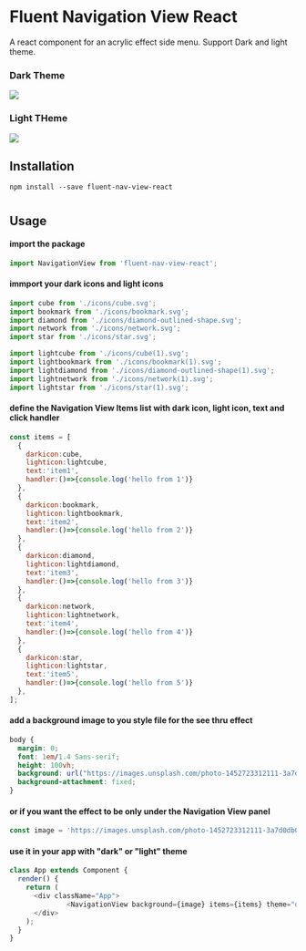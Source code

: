 # Fluent Navigation View React
A react component for an acrylic effect side menu. Support Dark and light theme.
### Dark Theme
![](https://github.com/nerocui/screenshots/blob/master/NPM%20Package/dark.gif?raw=true)
### Light THeme
![](https://github.com/nerocui/screenshots/blob/master/NPM%20Package/light.gif?raw=true)

## Installation
```
npm install --save fluent-nav-view-react
```
# 
## Usage
#### import the package
~~~javascript
import NavigationView from 'fluent-nav-view-react';
~~~
#### immport your dark icons and light icons
~~~javascript
import cube from './icons/cube.svg';
import bookmark from './icons/bookmark.svg';
import diamond from './icons/diamond-outlined-shape.svg';
import network from './icons/network.svg';
import star from './icons/star.svg';

import lightcube from './icons/cube(1).svg';
import lightbookmark from './icons/bookmark(1).svg';
import lightdiamond from './icons/diamond-outlined-shape(1).svg';
import lightnetwork from './icons/network(1).svg';
import lightstar from './icons/star(1).svg';
~~~
#### define the Navigation View Items list with dark icon, light icon, text and click handler
~~~javascript
const items = [
  {
    darkicon:cube,
    lighticon:lightcube,
    text:'item1',
    handler:()=>{console.log('hello from 1')}
  },
  {
    darkicon:bookmark,
    lighticon:lightbookmark,
    text:'item2',
    handler:()=>{console.log('hello from 2')}
  },
  {
    darkicon:diamond,
    lighticon:lightdiamond,
    text:'item3',
    handler:()=>{console.log('hello from 3')}
  },
  {
    darkicon:network,
    lighticon:lightnetwork,
    text:'item4',
    handler:()=>{console.log('hello from 4')}
  },
  {
    darkicon:star,
    lighticon:lightstar,
    text:'item5',
    handler:()=>{console.log('hello from 5')}
  },
];
~~~
#### add a background image to you style file for the see thru effect
~~~css
body {
  margin: 0;
  font: 1em/1.4 Sans-serif;
  height: 100vh;
  background: url("https://images.unsplash.com/photo-1452723312111-3a7d0db0e024?w=700") center/cover;
  background-attachment: fixed;
}
~~~
#### or if you want the effect to be only under the Navigation View panel
~~~javascript
const image = 'https://images.unsplash.com/photo-1452723312111-3a7d0db0e024?w=700';
~~~
#### use it in your app with "dark" or "light" theme
~~~javascript
class App extends Component {
  render() {
    return (
      <div className="App">
              <NavigationView background={image} items={items} theme="dark"/>
      </div>
    );
  }
}
~~~
